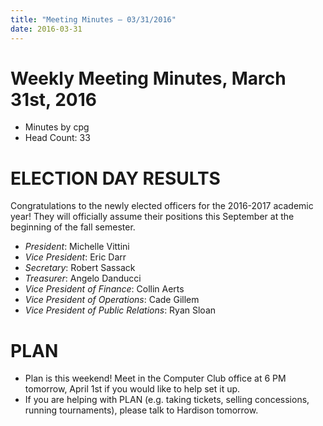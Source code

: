 ```yaml
---
title: "Meeting Minutes – 03/31/2016"
date: 2016-03-31
---
```

# Weekly Meeting Minutes, March 31st, 2016

- Minutes by cpg
- Head Count: 33

# ELECTION DAY RESULTS

Congratulations to the newly elected officers for the 2016-2017 academic year! They will officially assume their positions this September at the beginning of the fall semester.

- *President*: Michelle Vittini
- *Vice President*: Eric Darr
- *Secretary*: Robert Sassack
- *Treasurer*: Angelo Danducci
- *Vice President of Finance*: Collin Aerts
- *Vice President of Operations*: Cade Gillem
- *Vice President of Public Relations*: Ryan Sloan

# PLAN

- Plan is this weekend! Meet in the Computer Club office at 6 PM tomorrow, April 1st if you would like to help set it up.
- If you are helping with PLAN (e.g. taking tickets, selling concessions, running tournaments), please talk to Hardison tomorrow.

